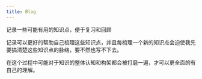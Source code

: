 ```yaml
---
title: Blog
---
```


记录一些可能有用的知识点，便于复习和回顾

记录可以更好的帮助自己梳理这些知识点，并且每梳理一个新的知识点会迫使我先要搞清楚这些知识点的脉络，要不然也写不下去。

在这个过程中可能对于知识的整体认知和构架都会被打磨一遍，才可以更全面的有自己的理解。